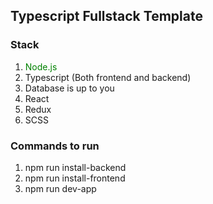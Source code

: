 ## Typescript Fullstack Template

### Stack

1. <span style="color:green;">Node.js</span>
2. Typescript (Both frontend and backend)
3. Database is up to you
4. React
5. Redux
6. SCSS

### Commands to run

1. npm run install-backend
2. npm run install-frontend
3. npm run dev-app
